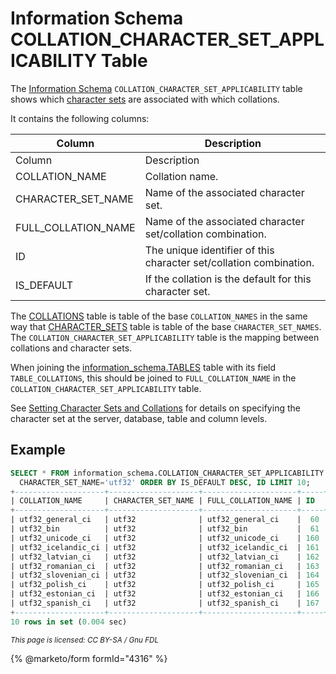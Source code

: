 # Information Schema COLLATION\_CHARACTER\_SET\_APPLICABILITY Table

The [Information Schema](../) `COLLATION_CHARACTER_SET_APPLICABILITY` table shows which [character sets](../../../../../data-types/string-data-types/character-sets/) are associated with which collations.

It contains the following columns:

| Column                | Description                                                        |
| --------------------- | ------------------------------------------------------------------ |
| Column                | Description                                                        |
| COLLATION\_NAME       | Collation name.                                                    |
| CHARACTER\_SET\_NAME  | Name of the associated character set.                              |
| FULL\_COLLATION\_NAME | Name of the associated character set/collation combination.        |
| ID                    | The unique identifier of this character set/collation combination. |
| IS\_DEFAULT           | If the collation is the default for this character set.            |

The [COLLATIONS](information-schema-collations-table.md) table is table of the base `COLLATION_NAMES` in the same way that [CHARACTER\_SETS](https://mariadb.com/kb/en/information-schema-character-sets-table) table is table of the base `CHARACTER_SET_NAMES`. The `COLLATION_CHARACTER_SET_APPLICABILITY` table is the mapping between collations and character sets.

When joining the [information\_schema.TABLES](information-schema-tables-table.md) table with its field `TABLE_COLLATIONS`, this should be joined to `FULL_COLLATION_NAME` in the `COLLATION_CHARACTER_SET_APPLICABILITY` table.

See [Setting Character Sets and Collations](../../../../../data-types/string-data-types/character-sets/setting-character-sets-and-collations.md) for details on specifying the character set at the server, database, table and column levels.

## Example

```sql
SELECT * FROM information_schema.COLLATION_CHARACTER_SET_APPLICABILITY  WHERE
  CHARACTER_SET_NAME='utf32' ORDER BY IS_DEFAULT DESC, ID LIMIT 10;
+--------------------+--------------------+---------------------+-----+------------+
| COLLATION_NAME     | CHARACTER_SET_NAME | FULL_COLLATION_NAME | ID  | IS_DEFAULT |
+--------------------+--------------------+---------------------+-----+------------+
| utf32_general_ci   | utf32              | utf32_general_ci    |  60 | Yes        |
| utf32_bin          | utf32              | utf32_bin           |  61 |            |
| utf32_unicode_ci   | utf32              | utf32_unicode_ci    | 160 |            |
| utf32_icelandic_ci | utf32              | utf32_icelandic_ci  | 161 |            |
| utf32_latvian_ci   | utf32              | utf32_latvian_ci    | 162 |            |
| utf32_romanian_ci  | utf32              | utf32_romanian_ci   | 163 |            |
| utf32_slovenian_ci | utf32              | utf32_slovenian_ci  | 164 |            |
| utf32_polish_ci    | utf32              | utf32_polish_ci     | 165 |            |
| utf32_estonian_ci  | utf32              | utf32_estonian_ci   | 166 |            |
| utf32_spanish_ci   | utf32              | utf32_spanish_ci    | 167 |            |
+--------------------+--------------------+---------------------+-----+------------+
10 rows in set (0.004 sec)
```

<sub>_This page is licensed: CC BY-SA / Gnu FDL_</sub>

{% @marketo/form formId="4316" %}
